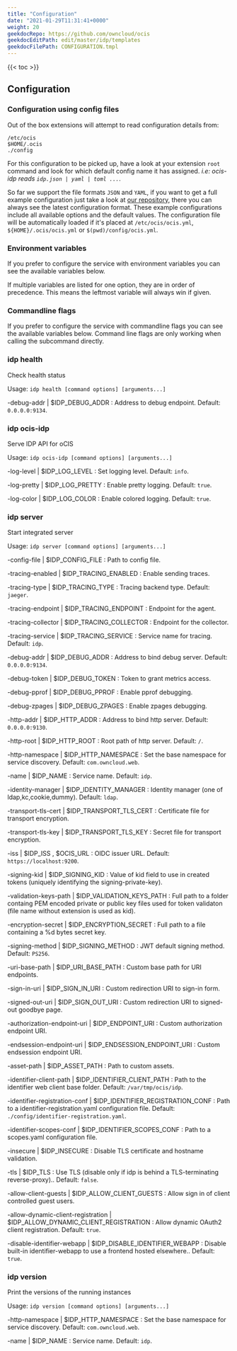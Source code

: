 ```yaml
---
title: "Configuration"
date: "2021-01-29T11:31:41+0000"
weight: 20
geekdocRepo: https://github.com/owncloud/ocis
geekdocEditPath: edit/master/idp/templates
geekdocFilePath: CONFIGURATION.tmpl
---
```


{{< toc >}}

## Configuration

### Configuration using config files

Out of the box extensions will attempt to read configuration details from:

```console
/etc/ocis
$HOME/.ocis
./config
```

For this configuration to be picked up, have a look at your extension `root` command and look for which default config name it has assigned. *i.e: ocis-idp reads `idp.json | yaml | toml ...`*.

So far we support the file formats `JSON` and `YAML`, if you want to get a full example configuration just take a look at [our repository](https://github.com/owncloud/ocis/tree/master/konnectd/config), there you can always see the latest configuration format. These example configurations include all available options and the default values. The configuration file will be automatically loaded if it's placed at `/etc/ocis/ocis.yml`, `${HOME}/.ocis/ocis.yml` or `$(pwd)/config/ocis.yml`.

### Environment variables

If you prefer to configure the service with environment variables you can see the available variables below.

If multiple variables are listed for one option, they are in order of precedence. This means the leftmost variable will always win if given.

### Commandline flags

If you prefer to configure the service with commandline flags you can see the available variables below. Command line flags are only working when calling the subcommand directly.

### idp health

Check health status

Usage: `idp health [command options] [arguments...]`

-debug-addr |  $IDP_DEBUG_ADDR
: Address to debug endpoint. Default: `0.0.0.0:9134`.

### idp ocis-idp

Serve IDP API for oCIS

Usage: `idp ocis-idp [command options] [arguments...]`

-log-level |  $IDP_LOG_LEVEL
: Set logging level. Default: `info`.

-log-pretty |  $IDP_LOG_PRETTY
: Enable pretty logging. Default: `true`.

-log-color |  $IDP_LOG_COLOR
: Enable colored logging. Default: `true`.

### idp server

Start integrated server

Usage: `idp server [command options] [arguments...]`

-config-file |  $IDP_CONFIG_FILE
: Path to config file.

-tracing-enabled |  $IDP_TRACING_ENABLED
: Enable sending traces.

-tracing-type |  $IDP_TRACING_TYPE
: Tracing backend type. Default: `jaeger`.

-tracing-endpoint |  $IDP_TRACING_ENDPOINT
: Endpoint for the agent.

-tracing-collector |  $IDP_TRACING_COLLECTOR
: Endpoint for the collector.

-tracing-service |  $IDP_TRACING_SERVICE
: Service name for tracing. Default: `idp`.

-debug-addr |  $IDP_DEBUG_ADDR
: Address to bind debug server. Default: `0.0.0.0:9134`.

-debug-token |  $IDP_DEBUG_TOKEN
: Token to grant metrics access.

-debug-pprof |  $IDP_DEBUG_PPROF
: Enable pprof debugging.

-debug-zpages |  $IDP_DEBUG_ZPAGES
: Enable zpages debugging.

-http-addr |  $IDP_HTTP_ADDR
: Address to bind http server. Default: `0.0.0.0:9130`.

-http-root |  $IDP_HTTP_ROOT
: Root path of http server. Default: `/`.

-http-namespace |  $IDP_HTTP_NAMESPACE
: Set the base namespace for service discovery. Default: `com.owncloud.web`.

-name |  $IDP_NAME
: Service name. Default: `idp`.

-identity-manager |  $IDP_IDENTITY_MANAGER
: Identity manager (one of ldap,kc,cookie,dummy). Default: `ldap`.

-transport-tls-cert |  $IDP_TRANSPORT_TLS_CERT
: Certificate file for transport encryption.

-transport-tls-key |  $IDP_TRANSPORT_TLS_KEY
: Secret file for transport encryption.

-iss |  $IDP_ISS , $OCIS_URL
: OIDC issuer URL. Default: `https://localhost:9200`.

-signing-kid |  $IDP_SIGNING_KID
: Value of kid field to use in created tokens (uniquely identifying the signing-private-key).

-validation-keys-path |  $IDP_VALIDATION_KEYS_PATH
: Full path to a folder containg PEM encoded private or public key files used for token validaton (file name without extension is used as kid).

-encryption-secret |  $IDP_ENCRYPTION_SECRET
: Full path to a file containing a %d bytes secret key.

-signing-method |  $IDP_SIGNING_METHOD
: JWT default signing method. Default: `PS256`.

-uri-base-path |  $IDP_URI_BASE_PATH
: Custom base path for URI endpoints.

-sign-in-uri |  $IDP_SIGN_IN_URI
: Custom redirection URI to sign-in form.

-signed-out-uri |  $IDP_SIGN_OUT_URI
: Custom redirection URI to signed-out goodbye page.

-authorization-endpoint-uri |  $IDP_ENDPOINT_URI
: Custom authorization endpoint URI.

-endsession-endpoint-uri |  $IDP_ENDSESSION_ENDPOINT_URI
: Custom endsession endpoint URI.

-asset-path |  $IDP_ASSET_PATH
: Path to custom assets.

-identifier-client-path |  $IDP_IDENTIFIER_CLIENT_PATH
: Path to the identifier web client base folder. Default: `/var/tmp/ocis/idp`.

-identifier-registration-conf |  $IDP_IDENTIFIER_REGISTRATION_CONF
: Path to a identifier-registration.yaml configuration file. Default: `./config/identifier-registration.yaml`.

-identifier-scopes-conf |  $IDP_IDENTIFIER_SCOPES_CONF
: Path to a scopes.yaml configuration file.

-insecure |  $IDP_INSECURE
: Disable TLS certificate and hostname validation.

-tls |  $IDP_TLS
: Use TLS (disable only if idp is behind a TLS-terminating reverse-proxy).. Default: `false`.

-allow-client-guests |  $IDP_ALLOW_CLIENT_GUESTS
: Allow sign in of client controlled guest users.

-allow-dynamic-client-registration |  $IDP_ALLOW_DYNAMIC_CLIENT_REGISTRATION
: Allow dynamic OAuth2 client registration. Default: `true`.

-disable-identifier-webapp |  $IDP_DISABLE_IDENTIFIER_WEBAPP
: Disable built-in identifier-webapp to use a frontend hosted elsewhere.. Default: `true`.

### idp version

Print the versions of the running instances

Usage: `idp version [command options] [arguments...]`

-http-namespace |  $IDP_HTTP_NAMESPACE
: Set the base namespace for service discovery. Default: `com.owncloud.web`.

-name |  $IDP_NAME
: Service name. Default: `idp`.

